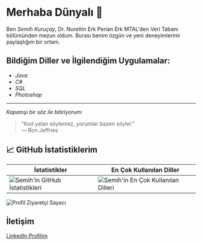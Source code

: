 # Merhaba Dünyalı 👋

Ben *Semih Kuruçay*, Dr. Nurettin Erk Perian Erk MTAL'den Veri Tabanı bölümünden mezun oldum. Burası benim özgün ve yeni deneyimlerimi paylaştığım bir ortam.

## Bildiğim Diller ve İlgilendiğim Uygulamalar:

- *Java*
- *C#*
- *SQL*
- *Photoshop*

---

*Kapanışı bir söz ile bitiriyorum:*

> "Kod yalan söylemez, yorumlar bazen söyler."  
> — Ron Jeffries

## 📈 GitHub İstatistiklerim

| İstatistikler | En Çok Kullanılan Diller |
|---------------|---------------------------|
| ![Semih'in GitHub İstatistikleri](https://github-readme-stats.vercel.app/api?username=semihkurucay&show_icons=true&theme=dark&count_private=true&bg_color=000000&text_color=00FF00&icon_color=00FF00) | ![Semih'in En Çok Kullanılan Dilleri](https://github-readme-stats.vercel.app/api/top-langs/?username=semihkurucay&layout=compact&theme=dark&bg_color=000000&text_color=00FF00&icon_color=00FF00) |

![Profil Ziyaretçi Sayacı](https://komarev.com/ghpvc/?username=semihkurucay&color=green)

## İletişim

[LinkedIn Profilim](https://www.linkedin.com/in/semih-kuruçay-246305221/?originalSubdomain=tr)
